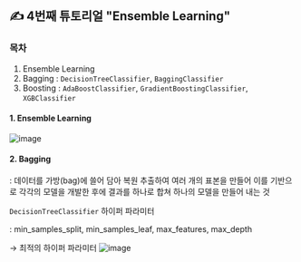 ## ✍ 4번째 튜토리얼 "Ensemble Learning"

### 목차
1. Ensemble Learning
2. Bagging : `DecisionTreeClassifier`,  `BaggingClassifier`
4. Boosting : `AdaBoostClassifier`,  `GradientBoostingClassifier`,  `XGBClassifier`

#### 1. Ensemble Learning
![image](https://user-images.githubusercontent.com/67623921/204856410-36153ee9-868f-43f6-bf83-e511167efb8d.png)

#### 2. Bagging
: 데이터를 가방(bag)에 쓸어 담아 복원 추출하여 여러 개의 표본을 만들어 이를 기반으로 각각의 모델을 개발한 후에 결과를 하나로 합쳐 하나의 모델을 만들어 내는 것

`DecisionTreeClassifier` 하이퍼 파라미터

: min_samples_split, min_samples_leaf, max_features, max_depth

→ 최적의 하이퍼 파라미터 
![image](https://user-images.githubusercontent.com/67623921/204857385-a8b1363b-62e5-4d1b-aff0-56504a6a4433.png)

